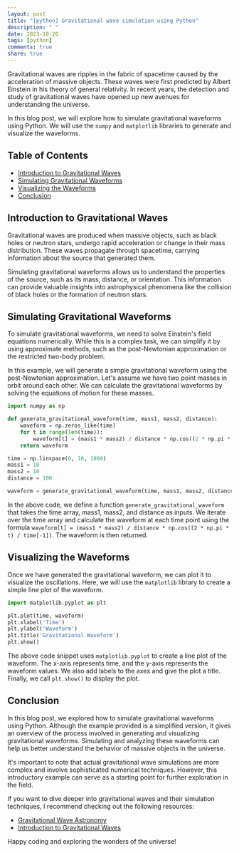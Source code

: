 ```yaml
---
layout: post
title: "[python] Gravitational wave simulation using Python"
description: " "
date: 2023-10-20
tags: [python]
comments: true
share: true
---
```


Gravitational waves are ripples in the fabric of spacetime caused by the acceleration of massive objects. These waves were first predicted by Albert Einstein in his theory of general relativity. In recent years, the detection and study of gravitational waves have opened up new avenues for understanding the universe.

In this blog post, we will explore how to simulate gravitational waveforms using Python. We will use the `numpy` and `matplotlib` libraries to generate and visualize the waveforms.

## Table of Contents
- [Introduction to Gravitational Waves](#introduction-to-gravitational-waves)
- [Simulating Gravitational Waveforms](#simulating-gravitational-waveforms)
- [Visualizing the Waveforms](#visualizing-the-waveforms)
- [Conclusion](#conclusion)

## Introduction to Gravitational Waves

Gravitational waves are produced when massive objects, such as black holes or neutron stars, undergo rapid acceleration or change in their mass distribution. These waves propagate through spacetime, carrying information about the source that generated them.

Simulating gravitational waveforms allows us to understand the properties of the source, such as its mass, distance, or orientation. This information can provide valuable insights into astrophysical phenomena like the collision of black holes or the formation of neutron stars.

## Simulating Gravitational Waveforms

To simulate gravitational waveforms, we need to solve Einstein's field equations numerically. While this is a complex task, we can simplify it by using approximate methods, such as the post-Newtonian approximation or the restricted two-body problem.

In this example, we will generate a simple gravitational waveform using the post-Newtonian approximation. Let's assume we have two point masses in orbit around each other. We can calculate the gravitational waveforms by solving the equations of motion for these masses.

```python
import numpy as np

def generate_gravitational_waveform(time, mass1, mass2, distance):
    waveform = np.zeros_like(time)
    for t in range(len(time)):
        waveform[t] = (mass1 * mass2) / distance * np.cos((2 * np.pi * t) / time[-1])
    return waveform

time = np.linspace(0, 10, 1000)
mass1 = 10
mass2 = 10
distance = 100

waveform = generate_gravitational_waveform(time, mass1, mass2, distance)
```

In the above code, we define a function `generate_gravitational_waveform` that takes the time array, mass1, mass2, and distance as inputs. We iterate over the time array and calculate the waveform at each time point using the formula `waveform[t] = (mass1 * mass2) / distance * np.cos((2 * np.pi * t) / time[-1])`. The waveform is then returned.

## Visualizing the Waveforms

Once we have generated the gravitational waveform, we can plot it to visualize the oscillations. Here, we will use the `matplotlib` library to create a simple line plot of the waveform.

```python
import matplotlib.pyplot as plt

plt.plot(time, waveform)
plt.xlabel('Time')
plt.ylabel('Waveform')
plt.title('Gravitational Waveform')
plt.show()
```

The above code snippet uses `matplotlib.pyplot` to create a line plot of the waveform. The x-axis represents time, and the y-axis represents the waveform values. We also add labels to the axes and give the plot a title. Finally, we call `plt.show()` to display the plot.

## Conclusion

In this blog post, we explored how to simulate gravitational waveforms using Python. Although the example provided is a simplified version, it gives an overview of the process involved in generating and visualizing gravitational waveforms. Simulating and analyzing these waveforms can help us better understand the behavior of massive objects in the universe.

It's important to note that actual gravitational wave simulations are more complex and involve sophisticated numerical techniques. However, this introductory example can serve as a starting point for further exploration in the field.

If you want to dive deeper into gravitational waves and their simulation techniques, I recommend checking out the following resources:

- [Gravitational Wave Astronomy](https://www.ligo.org/science/Publication-GW-Astronomy/index.php)
- [Introduction to Gravitational Waves](https://www.gssi.it/files/media/gssi/Post_PhD_School_GW_AMBODE_-_Introduction_to_GW_[compressed].pdf)

Happy coding and exploring the wonders of the universe!